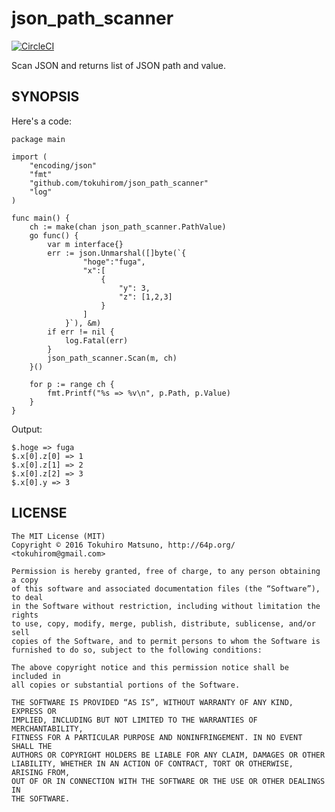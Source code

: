 # json\_path\_scanner
[![CircleCI](https://circleci.com/gh/tokuhirom/json_path_scanner.svg?style=svg)](https://circleci.com/gh/tokuhirom/json_path_scanner)

Scan JSON and returns list of JSON path and value.

## SYNOPSIS

Here's a code:

```
package main

import (
	"encoding/json"
	"fmt"
	"github.com/tokuhirom/json_path_scanner"
	"log"
)

func main() {
	ch := make(chan json_path_scanner.PathValue)
	go func() {
		var m interface{}
		err := json.Unmarshal([]byte(`{
                "hoge":"fuga",
                "x":[
                    {
                        "y": 3,
                        "z": [1,2,3]
                    }
                ]
            }`), &m)
		if err != nil {
			log.Fatal(err)
		}
		json_path_scanner.Scan(m, ch)
	}()

	for p := range ch {
		fmt.Printf("%s => %v\n", p.Path, p.Value)
	}
}
```

Output:

    $.hoge => fuga
    $.x[0].z[0] => 1
    $.x[0].z[1] => 2
    $.x[0].z[2] => 3
    $.x[0].y => 3

## LICENSE

    The MIT License (MIT)
    Copyright © 2016 Tokuhiro Matsuno, http://64p.org/ <tokuhirom@gmail.com>

    Permission is hereby granted, free of charge, to any person obtaining a copy
    of this software and associated documentation files (the “Software”), to deal
    in the Software without restriction, including without limitation the rights
    to use, copy, modify, merge, publish, distribute, sublicense, and/or sell
    copies of the Software, and to permit persons to whom the Software is
    furnished to do so, subject to the following conditions:

    The above copyright notice and this permission notice shall be included in
    all copies or substantial portions of the Software.

    THE SOFTWARE IS PROVIDED “AS IS”, WITHOUT WARRANTY OF ANY KIND, EXPRESS OR
    IMPLIED, INCLUDING BUT NOT LIMITED TO THE WARRANTIES OF MERCHANTABILITY,
    FITNESS FOR A PARTICULAR PURPOSE AND NONINFRINGEMENT. IN NO EVENT SHALL THE
    AUTHORS OR COPYRIGHT HOLDERS BE LIABLE FOR ANY CLAIM, DAMAGES OR OTHER
    LIABILITY, WHETHER IN AN ACTION OF CONTRACT, TORT OR OTHERWISE, ARISING FROM,
    OUT OF OR IN CONNECTION WITH THE SOFTWARE OR THE USE OR OTHER DEALINGS IN
    THE SOFTWARE.

